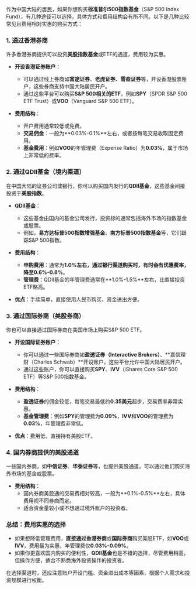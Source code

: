 作为中国大陆的居民，如果你想购买**标准普尔500指数基金**（S&P 500 Index Fund），有几种途径可以选择，具体方式和费用结构会有所不同。以下是几种比较常见且费用相对实惠的购买方式：

### 1. **通过香港券商**
许多香港券商提供可以投资**美股指数基金**或ETF的通道，费用较为实惠。

- **开设香港证券账户**：
  - 可以通过线上券商如**富途证券**、**老虎证券**、**雪盈证券**等，开设香港股票账户，这些券商支持中国大陆居民开户。
  - 通过这些平台可以购买**S&P 500相关的ETF**，例如**SPY**（SPDR S&P 500 ETF Trust）或**VOO**（Vanguard S&P 500 ETF）。
  
- **费用结构**：
  - 开户费用通常较低或免费。
  - **交易佣金**：一般为**0.03%-0.1%**左右，或者按每笔交易收取固定费用。
  - **基金费用**：例如**VOO**的年管理费（Expense Ratio）为**0.03%**，属于市场上非常低的费率。

### 2. **通过QDII基金（境内渠道）**
在中国大陆的证券公司或银行，你可以购买国内发行的**QDII基金**，这些基金间接投资于**美股指数**。

- **QDII基金**：
  - 这些基金由国内的基金公司发行，投资标的通常包括海外市场的指数基金或股票。
  - 例如，**易方达标普500指数增强基金**、**南方标普500指数基金**等，它们跟踪S&P 500指数。
  
- **费用结构**：
  - **申购费用**：通常为**1.0%**左右，通过银行渠道购买时，有时会有优惠费率，降至**0.6%-0.8%**。
  - **管理费**：QDII基金的年管理费通常在**1.0%-1.5%**左右，比直接投资ETF略高。
  
- **优点**：手续简单，直接使用人民币购买，资金进出方便。

### 3. **通过国际券商（美股券商）**
你也可以直接通过国际券商在美国市场上购买S&P 500 ETF。

- **开设国际证券账户**：
  - 你可以通过一些国际券商如**盈透证券（Interactive Brokers）**、**嘉信理财（Charles Schwab）**开设账户，这些平台允许中国大陆居民开户。
  - 通过这些账户，你可以直接购买**SPY**、**IVV**（iShares Core S&P 500 ETF）等S&P 500指数基金。
  
- **费用结构**：
  - **盈透证券**的佣金较低，每笔交易最低约**0.35美元**起步，交易费率非常实惠。
  - **基金管理费**：例如**SPY**的管理费为**0.09%**，**IVV**和**VOO**的管理费为**0.03%**，年管理费非常低。
  
- **优点**：费用低，直接持有美股ETF。

### 4. **国内券商提供的美股通道**
一些国内券商，如**中信证券**、**华泰证券**等，也提供美股通道，可以通过他们购买海外市场的基金或股票。

- **费用结构**：
  - 国内券商美股通的交易费相对较高，一般为**0.1%-0.5%**左右，具体费用视不同券商而定。
  - 适合资金量较小或不想通过境外账户的投资者。

### 总结：费用实惠的选择
- 如果想降低管理费用，**直接通过香港券商**或**国际券商**购买美股ETF，如**VOO**或**IVV**，费用最为实惠，年管理费仅**0.03%-0.09%**。
- 如果你更喜欢国内购买的便利性，**QDII基金**也是不错的选择，尽管费用稍高，但操作方便，适合不熟悉海外投资操作的投资者。

在选择渠道时，还应注意账户开设门槛、资金进出成本等因素，根据个人需求和投资规模进行权衡。